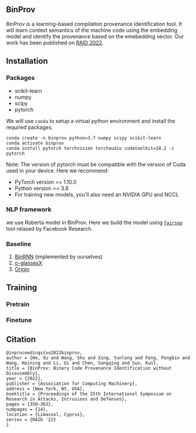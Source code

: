 ## BinProv
BinProv is a learning-based compilation provenance identification tool. It will learn context semantics of the machine code using the embedding model and identify the provenance based on the emebedding vector. Our work has been published on [RAID 2022](https://raid2022.cs.ucy.ac.cy/open-access.html).

## Installation
### Packages
- scikit-learn
- numpy
- scipy
- pytorch

We will use `conda` to setup a virtual python environment and install the required packages.
```
conda create -n binprov python=3.7 numpy scipy scikit-learn
conda activate binprov
conda install pytorch torchvision torchaudio cudatoolkit=10.2 -c pytorch
```
Note: The version of pytorch must be compatible with the version of Cuda used in your device. Here we recommend:
- PyTorch version >= 1.10.0 
- Python version >= 3.8
- For training new models, you'll also need an NVIDIA GPU and NCCL

### NLP framework
we use Roberta model in BinProv. Here we build the model using [`fairseq`](https://github.com/facebookresearch/fairseq) tool relased by Facebook Research. 

### Baseline
1. [BinRNN](https://github.com/shuwang127/BinRNN) (implemented by ourselves)
2. [o-glassesX](https://github.com/yotsubo/o-glassesX)
3. [Origin](https://github.com/dyninst/toolchain-origin)

## Training
### Pretrain

### Finetune


## Citation
```
@inproceedings{xu2022binprov,
author = {He, Xu and Wang, Shu and Xing, Yunlong and Feng, Pengbin and Wang, Haining and Li, Qi and Chen, Songqing and Sun, Kun},
title = {BinProv: Binary Code Provenance Identification without Disassembly},
year = {2022},
publisher = {Association for Computing Machinery},
address = {New York, NY, USA},
booktitle = {Proceedings of the 25th International Symposium on Research in Attacks, Intrusions and Defenses},
pages = {350–363},
numpages = {14},
location = {Limassol, Cyprus},
series = {RAID '22}
}
```
